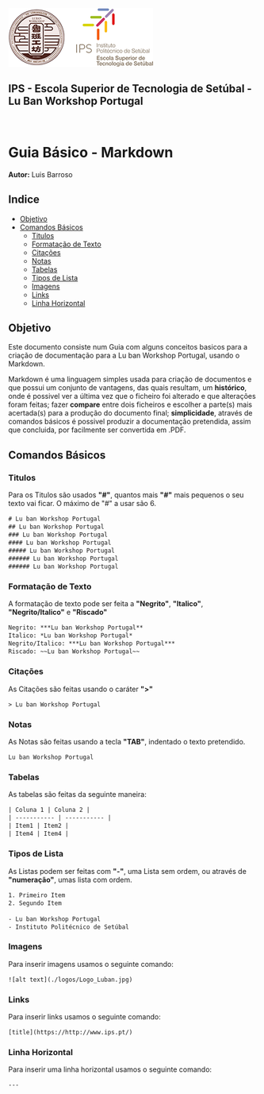 ![Logos](../../equipments/manuais/logos/Logo_Luban_IPS_2.png)

<div><h2>IPS - Escola Superior de Tecnologia de Setúbal - Lu Ban Workshop Portugal<div></h2>
 ⠀ 
  ⠀ 

# Guia Básico - Markdown

**Autor:** Luis Barroso

## Indice
- [Objetivo](#basico-i)
- [Comandos Básicos](#comandos-basicos)
    - [Titulos](#titulos)
    - [Formatação de Texto](#formatacao-de-texto])
    - [Citações](#citacoes)
    - [Notas](#notas)
    - [Tabelas](#tabelas)
    - [Tipos de Lista](#tipos-de-lista)
    - [Imagens](#imagens)
    - [Links](#links)
    - [Linha Horizontal](#linha-horizontal)

## Objetivo

Este documento consiste num Guia com alguns conceitos basicos para a criação de documentação para a Lu ban Workshop Portugal, usando o Markdown.

Markdown é uma linguagem simples usada para criação de documentos e que possui um conjunto de vantagens, das quais resultam, um **histórico**, onde é possivel ver a última vez que o ficheiro foi alterado e que alterações foram feitas; fazer **compare** entre dois ficheiros e escolher a parte(s) mais acertada(s) para a produção do documento final; **simplicidade**, através de comandos básicos é possivel produzir a documentação pretendida, assim que concluida, por facilmente ser convertida em .PDF.

## Comandos Básicos
### Titulos
Para os Titulos são usados **"#"**, quantos mais **"#"** mais pequenos o seu texto vai ficar. O máximo de "#" a usar são 6. 

    # Lu ban Workshop Portugal
    ## Lu ban Workshop Portugal
    ### Lu ban Workshop Portugal
    #### Lu ban Workshop Portugal
    ##### Lu ban Workshop Portugal
    ###### Lu ban Workshop Portugal
    ###### Lu ban Workshop Portugal

### Formatação de Texto

A formatação de texto pode ser feita a **"Negrito"**, **"Italico"**, **"Negrito/Italico"** e **"Riscado"**

    Negrito: ***Lu ban Workshop Portugal**
    Italico: *Lu ban Workshop Portugal*
    Negrito/Italico: ***Lu ban Workshop Portugal***
    Riscado: ~~Lu ban Workshop Portugal~~
    
### Citações

As Citações são feitas usando o caráter **">"**

    > Lu ban Workshop Portugal

### Notas

As Notas são feitas usando a tecla **"TAB"**, indentado o texto pretendido.

    Lu ban Workshop Portugal

### Tabelas

As tabelas são feitas da seguinte maneira:

    | Coluna 1 | Coluna 2 |
    | ----------- | ----------- |
    | Item1 | Item2 |
    | Item4 | Item4 |

### Tipos de Lista

As Listas podem ser feitas com **"-"**, uma Lista sem ordem, ou através de **"numeração"**, umas lista com ordem.

    1. Primeiro Item
    2. Segundo Item

    - Lu ban Workshop Portugal
    - Instituto Politécnico de Setúbal

### Imagens

Para inserir imagens usamos o seguinte comando:

    ![alt text](./logos/Logo_Luban.jpg)

### Links

Para inserir links usamos o seguinte comando:

    [title](https://http://www.ips.pt/)

### Linha Horizontal

Para inserir uma linha horizontal usamos o seguinte comando:

    ---
